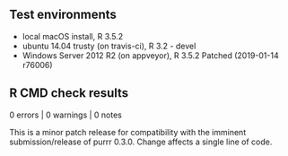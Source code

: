 ## Test environments
* local macOS install, R 3.5.2
* ubuntu 14.04 trusty (on travis-ci), R 3.2 - devel
* Windows Server 2012 R2 (on appveyor), R 3.5.2 Patched (2019-01-14 r76006)

## R CMD check results

0 errors | 0 warnings | 0 notes

This is a minor patch release for compatibility with the imminent submission/release of purrr 0.3.0. Change affects a single line of code.
